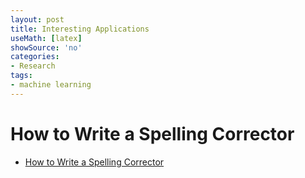 ```yaml
---
layout: post
title: Interesting Applications
useMath: [latex]
showSource: 'no'
categories:
- Research
tags:
- machine learning
---
```


# How to Write a Spelling Corrector
 - [How to Write a Spelling Corrector][1]
 
 
 
 
[1]: http://norvig.com/spell-correct.html
